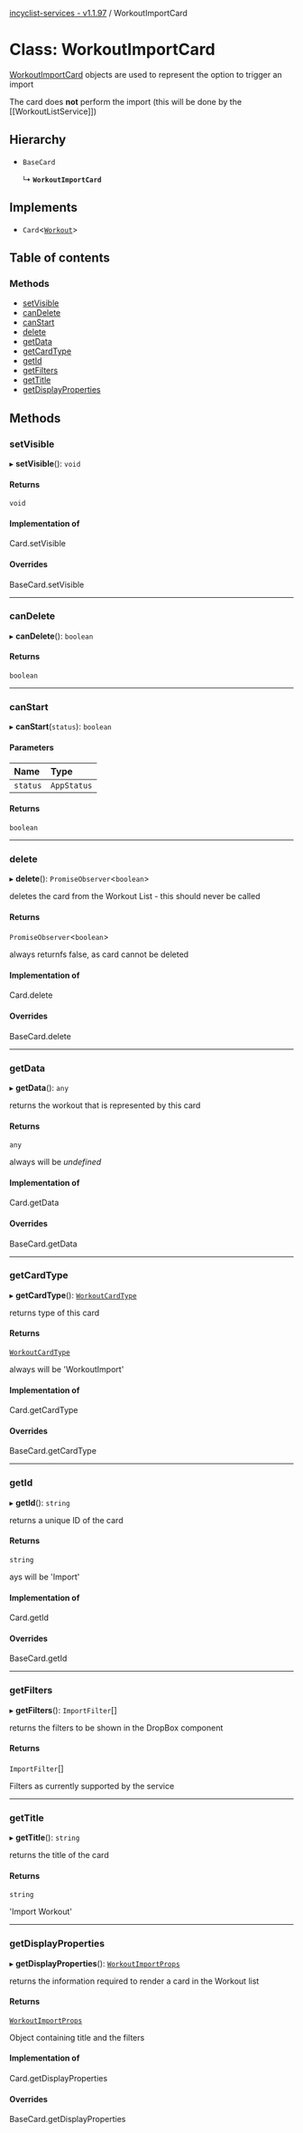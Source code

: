 [incyclist-services - v1.1.97](../README.md) / WorkoutImportCard

# Class: WorkoutImportCard

[WorkoutImportCard](WorkoutImportCard.md) objects are used to represent the option to trigger an import

The card does __not__ perform the import (this will be done by the [[WorkoutListService]])

## Hierarchy

- `BaseCard`

  ↳ **`WorkoutImportCard`**

## Implements

- `Card`\<[`Workout`](Workout.md)\>

## Table of contents

### Methods

- [setVisible](WorkoutImportCard.md#setvisible)
- [canDelete](WorkoutImportCard.md#candelete)
- [canStart](WorkoutImportCard.md#canstart)
- [delete](WorkoutImportCard.md#delete)
- [getData](WorkoutImportCard.md#getdata)
- [getCardType](WorkoutImportCard.md#getcardtype)
- [getId](WorkoutImportCard.md#getid)
- [getFilters](WorkoutImportCard.md#getfilters)
- [getTitle](WorkoutImportCard.md#gettitle)
- [getDisplayProperties](WorkoutImportCard.md#getdisplayproperties)

## Methods

### setVisible

▸ **setVisible**(): `void`

#### Returns

`void`

#### Implementation of

Card.setVisible

#### Overrides

BaseCard.setVisible

___

### canDelete

▸ **canDelete**(): `boolean`

#### Returns

`boolean`

___

### canStart

▸ **canStart**(`status`): `boolean`

#### Parameters

| Name | Type |
| :------ | :------ |
| `status` | `AppStatus` |

#### Returns

`boolean`

___

### delete

▸ **delete**(): `PromiseObserver`\<`boolean`\>

deletes the card from the Workout List - this should never be called

#### Returns

`PromiseObserver`\<`boolean`\>

always returnfs false, as card cannot be deleted

#### Implementation of

Card.delete

#### Overrides

BaseCard.delete

___

### getData

▸ **getData**(): `any`

returns the workout that is represented by this card

#### Returns

`any`

always will be _undefined_

#### Implementation of

Card.getData

#### Overrides

BaseCard.getData

___

### getCardType

▸ **getCardType**(): [`WorkoutCardType`](../README.md#workoutcardtype)

returns type of this card

#### Returns

[`WorkoutCardType`](../README.md#workoutcardtype)

always will be 'WorkoutImport'

#### Implementation of

Card.getCardType

#### Overrides

BaseCard.getCardType

___

### getId

▸ **getId**(): `string`

returns a unique ID of the card

#### Returns

`string`

ays will be 'Import'

#### Implementation of

Card.getId

#### Overrides

BaseCard.getId

___

### getFilters

▸ **getFilters**(): `ImportFilter`[]

returns the filters to be shown in the DropBox component

#### Returns

`ImportFilter`[]

Filters as currently supported by the service

___

### getTitle

▸ **getTitle**(): `string`

returns the title of the card

#### Returns

`string`

'Import Workout'

___

### getDisplayProperties

▸ **getDisplayProperties**(): [`WorkoutImportProps`](../interfaces/WorkoutImportProps.md)

returns the information required to render a card in the Workout list

#### Returns

[`WorkoutImportProps`](../interfaces/WorkoutImportProps.md)

Object containing title and the filters

#### Implementation of

Card.getDisplayProperties

#### Overrides

BaseCard.getDisplayProperties
